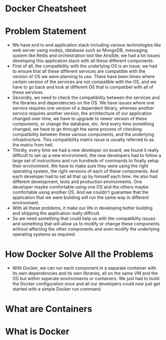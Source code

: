 # Docker Cheatsheet

# Problem Statement

- We have end to end application stack including various technologies like web server using nodejs, database such as MongoDB, messaging system like Redis and orchestration tool like Ansible, we had a lot issues developing this application stack with all these different components.
- First of all, the compatibility with the underlying OS is an issue, we had to ensure that all these different services are compatible with the version of OS we were planning to use. There have been times where certain version of the services are not compatible with the OS, and we have to go back and look at different OS that is compatibel with all of these services.
- Secondly, we need to check the compatibility between the services and the libraries and dependencies on the OS. We have issues where one service requires one version of a dependent library, whereas another service requires another version, the architechure of our application changed over time, we have to upgrade to newer version of these components, or change the database, etc. And every time something changed, we have to go through the same process of checking compatibility between these various components, and the underlying infrastructure. This compatibility matrix issue is usually referred to as the matrix from hell.
- Thirdly, every time we had a new developer on board, we found it really difficult to set up a new environment, the new developers had to follow a large set of instructions and run hundreds of commands to finally setup their environment. We have to make sure they were using the right operating system, the right versions of each of these components. And each developer had to set all that up by himself each time. He also had different development, tests and production environments. One developer maybe comfortable using one OS and the others maybe comfortable using another OS. And we couldn't guarantee that the application that we were building will run the same way in different environment.
- With all these problems, it make our life in developing better building and shipping the application really difficult.
- So we need something that could help us with the compatibilty issues and something that will allow us to modify or change these components without affecting the other components and even modify the underlying operating systems as required.

# How Docker Solve All the Problems

- With Docker, we can run each component in a saparate container with its own dependencies and its own libraries, all on the same VM and the OS but within seperate environments or containers. We just had to build the Docker configuration once and all our developers could now just get started with a simple Docker run command.

# What are Containers

# What is Docker
